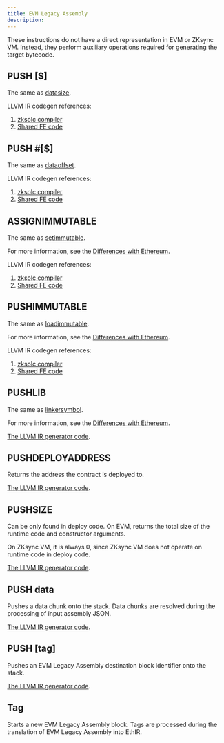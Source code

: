 ```yaml
---
title: EVM Legacy Assembly
description:
---
```


These instructions do not have a direct representation in EVM or ZKsync VM. Instead, they perform auxiliary operations
required for generating the target bytecode.

## PUSH [$]

The same as [datasize](/zk-stack/components/compiler/specification/instructions/yul#datasize).

LLVM IR codegen references:

<!-- TODO: the Shared FE code link does not link anywhere -->
1. [zksolc compiler](%%zk_git_repo_era-compiler-solidity%%/blob/main/src/evmla/ethereal_ir/function/block/element/mod.rs#L144)
2. [Shared FE code](%%zk_git_repo_era-compiler-llvm-context%%/blob/main/src/zkevm/evm/create.rs#L149)

## PUSH #[$]

The same as [dataoffset](/zk-stack/components/compiler/specification/instructions/yul#dataoffset).

LLVM IR codegen references:
<!-- TODO: the Shared FE code link does not link anywhere -->
1. [zksolc compiler](%%zk_git_repo_era-compiler-solidity%%/blob/main/src/evmla/ethereal_ir/function/block/element/mod.rs#L135)
2. [Shared FE code](%%zk_git_repo_era-compiler-llvm-context%%/blob/main/src/zkevm/evm/create.rs#L97)

## ASSIGNIMMUTABLE

The same as [setimmutable](/zk-stack/components/compiler/specification/instructions/yul#setimmutable).

For more information, see the
[Differences with Ethereum](/build/developer-reference/ethereum-differences/evm-instructions#setimmutable-loadimmutable).

LLVM IR codegen references:
<!-- TODO: the Shared FE code link does not link anywhere -->
1. [zksolc compiler](%%zk_git_repo_era-compiler-solidity%%/blob/main/src/evmla/ethereal_ir/function/block/element/mod.rs#L760)
2. [Shared FE code](%%zk_git_repo_era-compiler-llvm-context%%/blob/main/src/zkevm/evm/immutable.rs#L79)

## PUSHIMMUTABLE

The same as [loadimmutable](/zk-stack/components/compiler/specification/instructions/yul#loadimmutable).

For more information, see the
[Differences with Ethereum](/build/developer-reference/ethereum-differences/evm-instructions#setimmutable-loadimmutable).

LLVM IR codegen references:
<!-- TODO: the Shared FE code link does not link anywhere -->
1. [zksolc compiler](%%zk_git_repo_era-compiler-solidity%%/blob/main/src/evmla/ethereal_ir/function/block/element/mod.rs#L747)
2. [Shared FE code](%%zk_git_repo_era-compiler-llvm-context%%/blob/main/src/zkevm/evm/immutable.rs#L17)

## PUSHLIB

The same as [linkersymbol](/zk-stack/components/compiler/specification/instructions/yul#linkersymbol).

For more information, see the
[Differences with Ethereum](/build/developer-reference/ethereum-differences/libraries).

[The LLVM IR generator code](%%zk_git_repo_era-compiler-solidity%%/blob/main/src/yul/parser/statement/expression/function_call/mod.rs#L956).

## PUSHDEPLOYADDRESS

Returns the address the contract is deployed to.

[The LLVM IR generator code](%%zk_git_repo_era-compiler-solidity%%/blob/main/src/yul/parser/statement/expression/function_call/mod.rs#L956).

## PUSHSIZE

Can be only found in deploy code. On EVM, returns the total size of the runtime code and constructor arguments.

On ZKsync VM, it is always 0, since ZKsync VM does not operate on runtime code in deploy code.

[The LLVM IR generator code](%%zk_git_repo_era-compiler-solidity%%/blob/main/src/yul/parser/statement/expression/function_call/mod.rs#L907).

## PUSH data

Pushes a data chunk onto the stack. Data chunks are resolved during the processing of input assembly JSON.

[The LLVM IR generator code](%%zk_git_repo_era-compiler-solidity%%/blob/main/src/evmla/ethereal_ir/function/block/element/mod.rs#L164).

## PUSH [tag]

Pushes an EVM Legacy Assembly destination block identifier onto the stack.

[The LLVM IR generator code](%%zk_git_repo_era-compiler-solidity%%/blob/main/src/evmla/assembly/instruction/stack.rs#L31).

## Tag

Starts a new EVM Legacy Assembly block. Tags are processed during the translation of EVM Legacy Assembly into EthIR.
